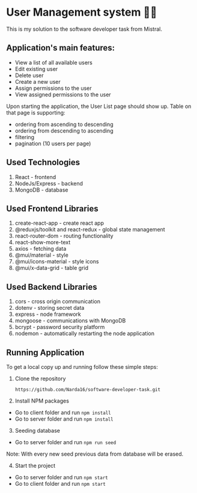 # User Management system :technologist:

This is my solution to the software developer task from Mistral.

## Application's main features:

  - View a list of all available users
  - Edit existing user
  - Delete user
  - Create a new user
  - Assign permissions to the user
  - View assigned permissions to the user

Upon starting the application, the User List page should show up. Table on that page is supporting:

  - ordering from ascending to descending
  - ordering from descending to ascending
  - filtering
  - pagination (10 users per page)

## Used Technologies

  1. React - frontend
  2. NodeJs/Express - backend
  3. MongoDB - database

## Used Frontend Libraries

  1. create-react-app - create react app
  2. @reduxjs/toolkit and react-redux - global state management
  3. react-router-dom - routing functionality
  4. react-show-more-text
  5. axios - fetching data
  6. @mui/material - style
  7. @mui/icons-material - style icons
  8. @mui/x-data-grid - table grid

## Used Backend Libraries

  1. cors - cross origin communication
  2. dotenv - storing secret data
  3. express - node framework
  4. mongoose - communications with MongoDB
  5. bcrypt - password security platform
  6. nodemon - automatically restarting the node application

## Running Application

To get a local copy up and running follow these simple steps:

 1. Clone the repository

    `https://github.com/Narda16/software-developer-task.git`

 2. Install NPM packages

  - Go to client folder and run `npm install`
  - Go to server folder and run `npm install`

 3. Seeding database

  - Go to server folder and run `npm run seed`

  Note: With every new seed previous data from database will be erased.

  4. Start the project
   
   - Go to server folder and run `npm start`
   - Go to client folder and run `npm start`